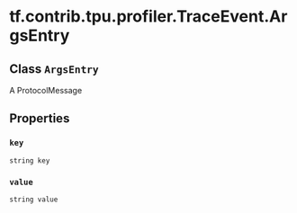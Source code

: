 <div itemscope itemtype="http://developers.google.com/ReferenceObject">
<meta itemprop="name" content="tf.contrib.tpu.profiler.TraceEvent.ArgsEntry" />
<meta itemprop="path" content="Stable" />
<meta itemprop="property" content="key"/>
<meta itemprop="property" content="value"/>
</div>

# tf.contrib.tpu.profiler.TraceEvent.ArgsEntry

## Class `ArgsEntry`

A ProtocolMessage



<!-- Placeholder for "Used in" -->


## Properties

<h3 id="key"><code>key</code></h3>

`string key`


<h3 id="value"><code>value</code></h3>

`string value`




